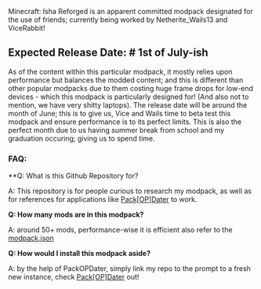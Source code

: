 

Minecraft: Isha Reforged is an apparent committed modpack designated for the use of friends; currently being worked by Netherite_Wails13 and ViceRabbit!

## Expected Release Date: # 1st of July-ish

As of the content within this particular modpack, it mostly relies upon performance but balances the modded content; and this is different than other popular modpacks due to them costing huge frame drops for low-end devices - which this modpack is particularly designed for! (And also not to mention, we have very shitty laptops). 
The release date will be around the month of June; this is to give us, Vice and Wails time to beta test this modpack and ensure performance is to its perfect limits. This is also the perfect month due to us having summer break from school and my graduation occuring; giving us to spend time. 

### FAQ: 

**Q: What is this Github Repository for?

A: This repository is for people curious to research my modpack, as well as for references for applications like [Pack[OP]Dater](https://github.com/copygirl/PackOPdater) to work.

**Q: How many mods are in this modpack?**
 
A: around 50+ mods, performance-wise it is efficient also refer to the [modpack.json](https://github.com/ViceRabbit/MCModpack-Isha-Reforged/blob/main/modpack.json)

**Q: How would I install this modpack aside?**

A: by the help of PackOPDater, simply link my repo to the prompt to a fresh new instance, check [Pack[OP]Dater](https://github.com/copygirl/PackOPdater) out!




